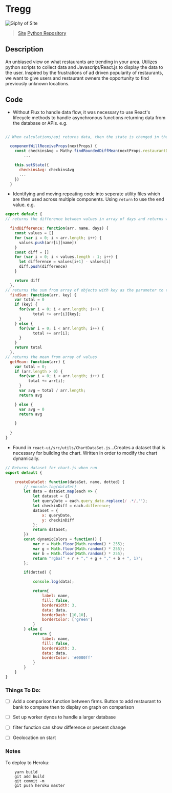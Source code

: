 # Tregg
![Giphy of Site](https://media.giphy.com/media/3oEdTQP7lUwKSlqaQ0/giphy.gif)
>[Site](https://tregg.herokuapp.com)
>[Python Repository](https://github.com/jtung23/python-data-collector)


## Description
An unbiased view on what restaurants are trending in your area. Utilizes python scripts to collect data and Javascript/React.js to display the data to the user. Inspired by the frustrations of ad driven popularity of restaurants, we want to give users and restaurant owners the opportunity to find previously unknown locations.

## Code
- Without Flux to handle data flow, it was necessary to use React's lifecycle methods to handle asynchronous functions returning data from the database or APIs.
e.g.

```javascript

// When calculations/api returns data, then the state is changed in the higher level component which reload the component and sends down new props. componentWillReceiveProps receives and sets state based on new data.

  componentWillReceiveProps(nextProps) {
    const checkinsAvg = Mathy.findRoundedDiffMean(nextProps.restaurantDetails.checkins, 'checkins')
		...

    this.setState({
      checkinsAvg: checkinsAvg
      ...
    })
  }
```

- Identifying and moving repeating code into seperate utility files which are then used across multiple components. Using `return` to use the end value.
e.g.

```javascript
export default {
// returns the difference between values in array of days and returns with the date and difference

  findDifference: function(arr, name, days) {
    const values = []
    for (var i = 0; i < arr.length; i++) {
      values.push(arr[i][name])
    }
    const diff = []
    for (var i = 0; i < values.length - 1; i++) {
      let difference = values[i+1] - values[i]
      diff.push(difference)
    }

    return diff
  },
// returns the sum from array of objects with key as the parameter to target
  findSum: function(arr, key) {
    var total = 0
    if (key) {
      for(var i = 0; i < arr.length; i++) {
            total += arr[i][key];
      }
    } else {
      for(var i = 0; i < arr.length; i++) {
            total += arr[i];
      }  
    }
    return total
  },
// returns the mean from array of values
  getMean: function(arr) {
    var total = 0;
    if (arr.length > 0) {
      for(var i = 0; i < arr.length; i++) {
          total += arr[i];
      }
      var avg = total / arr.length;
      return avg

    } else {
      var avg = 0
      return avg

    }
    
  }
}
```

- Found in `react-ui/src/utils/ChartDataSet.js`...Creates a dataset that is necessary for building the chart. Written in order to modify the chart dynamically.

```javascript
// Returns dataset for chart.js when run
export default {

	createDataSet: function(dataSet, name, dotted) {
		// console.log(dataSet)
		let data = dataSet.map(each => {
		    let dataset = {}
		    let queryDate = each.query_date.replace(/ .*/,'');
		    let checkinDiff = each.difference;
		    dataset = {
		        x: queryDate,
		        y: checkinDiff
		    };
		    return dataset;
		})
		const dynamicColors = function() {
		    var r = Math.floor(Math.random() * 255);
		    var g = Math.floor(Math.random() * 255);
		    var b = Math.floor(Math.random() * 255);
		    return "rgba(" + r + "," + g + "," + b + ", 1)";
		};

		if(dotted) {

			console.log(data);

			return{
				label: name,
				fill: false,
				borderWidth: 3,
				data: data,
				borderDash: [10,10],
				borderColor: ['green']
			}
		} else {
			return {
				label: name,
				fill: false,
				borderWidth: 3,
				data: data,
				borderColor: '#0000ff'
			}
		}	
	}
}
```


### Things To Do:
- [ ] Add a comparison function between firms. Button to add restaurant to bank to compare then to display on graph on comparison
- [ ] Set up worker dynos to handle a larger database
- [ ] filter function can show difference or percent change
- [ ] Geolocation on start



### Notes

To deploy to Heroku:
```
	yarn build
	git add build
	git commit -m
	git push heroku master
```